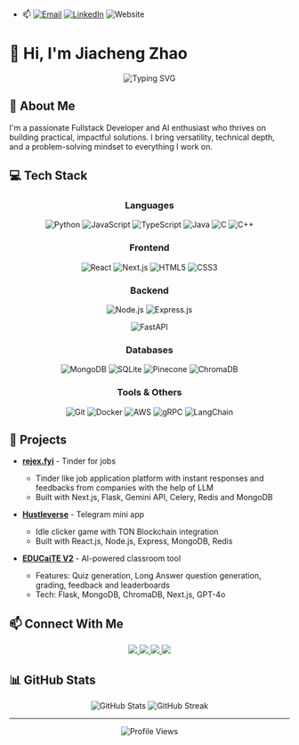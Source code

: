 <!--
## Hi there 👋
**realzjc/realzjc** is a ✨ _special_ ✨ repository because its `README.md` (this file) appears on your GitHub profile.

Here are some ideas to get you started:

- 🔭 I’m currently working on ...
- 🌱 I’m currently learning ...
- 👯 I’m looking to collaborate on ...
- 🤔 I’m looking for help with ...
- 💬 Ask me about ...
- 📫 How to reach me: ...
- 😄 Pronouns: ...
- ⚡ Fun fact: ...
-->
<!--
- 🌱 Currently a graduate student specializing in Computer Science at UVic
- 🔭 Actively looking for co-op/internship opportunities in Canada.
- ⚡ Swimming, hiking, and all kinds of ball games and outdoor activities
-->
- 📫 [![Email](https://img.shields.io/badge/-Email-red?style=flat&logo=gmail)](mailto:realzjca@gmail.com)
   [![LinkedIn](https://img.shields.io/badge/-LinkedIn-blue?style=flat&logo=linkedin)](https://www.linkedin.com/in/realzjc/)
   ![Website](https://img.shields.io/badge/-Website-brightgreen?style=flat&logo=Google%20Chrom)

# 👋 Hi, I'm Jiacheng Zhao

<div align="center">
  <img src="https://readme-typing-svg.herokuapp.com?font=Fira+Code&weight=500&size=40&pause=1000&color=00A4EF&center=true&vCenter=true&random=false&width=600&height=100&lines=Fullstack+Developer;AI+Enthusiast;Perpetual+Learner" alt="Typing SVG" />
</div>

## 🚀 About Me

I'm a passionate Fullstack Developer and AI enthusiast who thrives on building practical, impactful solutions. I bring versatility, technical depth, and a problem-solving mindset to everything I work on.

## 💻 Tech Stack

<div align="center">
  
  ### Languages
  ![Python](https://img.shields.io/badge/Python-3776AB?style=for-the-badge&logo=python&logoColor=white)
  ![JavaScript](https://img.shields.io/badge/JavaScript-F7DF1E?style=for-the-badge&logo=javascript&logoColor=black)
  ![TypeScript](https://img.shields.io/badge/TypeScript-007ACC?style=for-the-badge&logo=typescript&logoColor=white)
  ![Java](https://img.shields.io/badge/Java-ED8B00?style=for-the-badge&logo=java&logoColor=white)
  ![C](https://img.shields.io/badge/C-00599C?style=for-the-badge&logo=c&logoColor=white)
  ![C++](https://img.shields.io/badge/C++-00599C?style=for-the-badge&logo=c%2B%2B&logoColor=white)

  ### Frontend
  ![React](https://img.shields.io/badge/React-20232A?style=for-the-badge&logo=react&logoColor=61DAFB)
  ![Next.js](https://img.shields.io/badge/Next.js-000000?style=for-the-badge&logo=next.js&logoColor=white)
  ![HTML5](https://img.shields.io/badge/HTML5-E34F26?style=for-the-badge&logo=html5&logoColor=white)
  ![CSS3](https://img.shields.io/badge/CSS3-1572B6?style=for-the-badge&logo=css3&logoColor=white)

  ### Backend
  ![Node.js](https://img.shields.io/badge/Node.js-339933?style=for-the-badge&logo=nodedotjs&logoColor=white)
  ![Express.js](https://img.shields.io/badge/Express.js-000000?style=for-the-badge&logo=express&logoColor=white)
<!--
  ![Django](https://img.shields.io/badge/Django-092E20?style=for-the-badge&logo=django&logoColor=white)
  ![Flask](https://img.shields.io/badge/Flask-000000?style=for-the-badge&logo=flask&logoColor=white)
  -->
  ![FastAPI](https://img.shields.io/badge/FastAPI-009688?style=for-the-badge&logo=fastapi&logoColor=white)

  ### Databases
  ![MongoDB](https://img.shields.io/badge/MongoDB-4EA94B?style=for-the-badge&logo=mongodb&logoColor=white)
  ![SQLite](https://img.shields.io/badge/SQLite-07405E?style=for-the-badge&logo=sqlite&logoColor=white)
  ![Pinecone](https://img.shields.io/badge/Pinecone-000000?style=for-the-badge&logo=pinecone&logoColor=white)
  ![ChromaDB](https://img.shields.io/badge/ChromaDB-000000?style=for-the-badge&logo=chromadb&logoColor=white)

  ### Tools & Others
  ![Git](https://img.shields.io/badge/Git-F05032?style=for-the-badge&logo=git&logoColor=white)
  ![Docker](https://img.shields.io/badge/Docker-2496ED?style=for-the-badge&logo=docker&logoColor=white)
  ![AWS](https://img.shields.io/badge/AWS-232F3E?style=for-the-badge&logo=amazon-aws&logoColor=white)
  ![gRPC](https://img.shields.io/badge/gRPC-000000?style=for-the-badge&logo=grpc&logoColor=white)
  ![LangChain](https://img.shields.io/badge/LangChain-000000?style=for-the-badge&logo=langchain&logoColor=white)

</div>

## 🚀 Projects
- **[rejex.fyi](https://rejex.fyi)** - Tinder for jobs
  - Tinder like job application platform with instant responses and feedbacks from companies with the help of LLM
  - Built with Next.js, Flask, Gemini API, Celery, Redis and MongoDB

- **[Hustleverse](https://t.me/hustle_trial_bot/hustleverse?startapp=98Q0LOMF)** - Telegram mini app
  - Idle clicker game with TON Blockchain integration
  - Built with React.js, Node.js, Express, MongoDB, Redis

- **[EDUCaiTE V2](https://www.youtube.com/watch?v=m9j1Sp6YzaU)** - AI-powered classroom tool
  - Features: Quiz generation, Long Answer question generation, grading, feedback and leaderboards
  - Tech: Flask, MongoDB, ChromaDB, Next.js, GPT-4o

## 📫 Connect With Me

<div align="center">
  <a href="https://linkedin.com/in/a4adityashetty">
    <img src="https://img.shields.io/badge/LinkedIn-0077B5?style=for-the-badge&logo=linkedin&logoColor=white" />
  </a>
  <a href="mailto:a4adityashetty@gmail.com">
    <img src="https://img.shields.io/badge/Gmail-D14836?style=for-the-badge&logo=gmail&logoColor=white" />
  </a>
  <a href="https://github.com/Lionhearted1">
    <img src="https://img.shields.io/badge/GitHub-100000?style=for-the-badge&logo=github&logoColor=white" />
  </a>
  <a href="https://aditya-shetty.vercel.app">
    <img src="https://img.shields.io/badge/Portfolio-000000?style=for-the-badge&logo=About.me&logoColor=white" />
  </a>
</div>

## 📊 GitHub Stats

<div align="center">
  <img src="https://github-readme-stats.vercel.app/api?username=Lionhearted1&show_icons=true&theme=radical" alt="GitHub Stats" />
  <img src="https://github-readme-streak-stats.herokuapp.com/?user=Lionhearted1&theme=radical" alt="GitHub Streak" />
</div>

---

<div align="center">
  <img src="https://komarev.com/ghpvc/?username=Lionhearted1&style=flat-square&color=blue" alt="Profile Views" />
</div> 
<!--
[![Hongyang's GitHub stats](https://github-readme-stats.vercel.app/api?username=realzjc&count_private=true&show_icons=true)](https://github.com/anuraghazra/github-readme-stats)

[![Top Langs](https://github-readme-stats.vercel.app/api/top-langs/?username=realzjc&layout=compact)](https://github.com/anuraghazra/github-readme-stats)

<!--
- 
- 💼
- 🎞️
**ASDIC4/ASDIC4** is a ✨ _special_ ✨ repository because its `README.md` (this file) appears on your GitHub profile.

- 💬 Email: realzjca@gmail.com
- 👯 I’m looking to collaborate on ...
- 🤔 I’m looking for help with ...
-  Ask me about ...
- 📫 How to reach me: ...
- 😄 Pronouns: ...
- ⚡ Fun fact: ...

- 🎓 
- 🌱 I’m currently focusing on learning C++ 
-->

